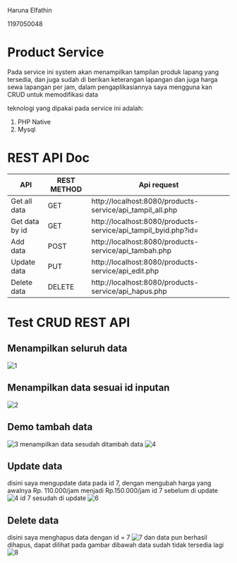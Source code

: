 Haruna Elfathin

1197050048

# Product Service
Pada service ini system akan menampilkan tampilan produk lapang yang tersedia, dan juga sudah di berikan keterangan lapangan dan juga harga sewa lapangan per jam, dalam pengaplikasiannya saya mengguna kan CRUD untuk memodifikasi data 

teknologi yang dipakai pada service ini adalah:

1. PHP Native
2. Mysql

# REST API Doc
| API            | REST METHOD   | Api request |
| -------------  | ------------- | -------------|
| Get all data   | GET | http://localhost:8080/products-service/api_tampil_all.php  | 
| Get data by id | GET | http://localhost:8080/products-service/api_tampil_byid.php?id=  |
| Add data       | POST | http://localhost:8080/products-service/api_tambah.php  |
| Update data    | PUT | http://localhost:8080/products-service/api_edit.php  |
| Delete data    | DELETE | http://localhost:8080/products-service/api_hapus.php  |

# Test CRUD REST API
## Menampilkan seluruh data
![1](https://user-images.githubusercontent.com/85150506/198873719-f9f274de-26ff-49c6-a554-74f387d4d072.png)

## Menampilkan data sesuai id inputan
![2](https://user-images.githubusercontent.com/85150506/198874195-3e647055-4818-4cf1-a14c-cf22d2067261.png)

## Demo tambah data
![3](https://user-images.githubusercontent.com/85150506/198874486-ba060bc2-47cb-4042-98c3-ce00f95c367d.png)
menampilkan data sesudah ditambah data
![4](https://user-images.githubusercontent.com/85150506/198874561-ba96021b-5f4c-4f95-b1f8-24214ec5561c.png)

## Update data
disini saya mengupdate data pada id 7, dengan mengubah harga yang awalnya Rp. 110.000/jam menjadi Rp.150.000/jam
id 7 sebelum di update
![4](https://user-images.githubusercontent.com/85150506/198874561-ba96021b-5f4c-4f95-b1f8-24214ec5561c.png)
id 7 sesudah di update
![6](https://user-images.githubusercontent.com/85150506/198875018-21349861-b899-488f-8d58-9273f789d54b.png)

## Delete data
disini saya menghapus data dengan id = 7
![7](https://user-images.githubusercontent.com/85150506/198875943-a660763a-a679-448b-b48a-ce82b8b4ecf4.png)
dan data pun berhasil dihapus, dapat dilihat pada gambar dibawah data sudah tidak tersedia lagi
![8](https://user-images.githubusercontent.com/85150506/198876023-4c6d8e44-918e-4753-bad5-8ebd3ea436b3.png)
